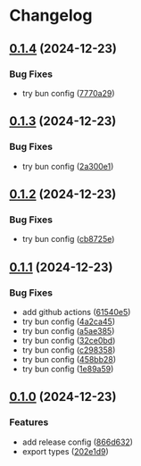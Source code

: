 # Changelog

## [0.1.4](https://github.com/dankreiger/async-toolbelt/compare/0.1.3...0.1.4) (2024-12-23)

### Bug Fixes

* try bun config ([7770a29](https://github.com/dankreiger/async-toolbelt/commit/7770a29c3634136ca6bc1b72d3e3fb6787c8d0c5))

## [0.1.3](https://github.com/dankreiger/async-toolbelt/compare/0.1.2...0.1.3) (2024-12-23)

### Bug Fixes

* try bun config ([2a300e1](https://github.com/dankreiger/async-toolbelt/commit/2a300e17287979149ec17cf56f3d264f33af9578))

## [0.1.2](https://github.com/dankreiger/async-toolbelt/compare/0.1.1...0.1.2) (2024-12-23)

### Bug Fixes

* try bun config ([cb8725e](https://github.com/dankreiger/async-toolbelt/commit/cb8725e6d8bb830c23ebb4809cad4edf4be37569))

## [0.1.1](https://github.com/dankreiger/async-toolbelt/compare/0.1.0...0.1.1) (2024-12-23)

### Bug Fixes

* add github actions ([61540e5](https://github.com/dankreiger/async-toolbelt/commit/61540e5252033f59d5b670f492f897a81f433bba))
* try bun config ([4a2ca45](https://github.com/dankreiger/async-toolbelt/commit/4a2ca45fdda75a06a6bdd50e71993af2b23600db))
* try bun config ([a5ae385](https://github.com/dankreiger/async-toolbelt/commit/a5ae385dfe014332332f7eab158f93a6792be4cc))
* try bun config ([32ce0bd](https://github.com/dankreiger/async-toolbelt/commit/32ce0bd2b401ed1e16b6f9a038fc80f19dda9ad0))
* try bun config ([c298358](https://github.com/dankreiger/async-toolbelt/commit/c298358e72cb21535d85d6c72b5170c9abc2eeb8))
* try bun config ([458bb28](https://github.com/dankreiger/async-toolbelt/commit/458bb2854a38aafdabc4efa081d03ce2b7b53e0e))
* try bun config ([1e89a59](https://github.com/dankreiger/async-toolbelt/commit/1e89a59fb0ebe9040e57361e40f33c1778d2a53c))

## [0.1.0](https://github.com/dankreiger/async-toolbelt/compare/0.0.2...0.1.0) (2024-12-23)

### Features

* add release config ([866d632](https://github.com/dankreiger/async-toolbelt/commit/866d632084fab9e3d6fae87e0a6c6c85246e2137))
* export types ([202e1d9](https://github.com/dankreiger/async-toolbelt/commit/202e1d91e91ba9750324e3b522e3a02ee3372472))
